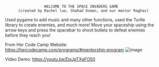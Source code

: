                       WELCOME TO THE SPACE INVADERS GAME 
          (created by Rachel luo, Shahad Osman, and our mentor Raghav) 
Used pygame to add music and many other functions, used the Turtle library to create enemies, and much more! 
Move your spaceship using the arrow keys and press the spacebar to shoot bullets to defeat enemies before they reach you! 

From Her Code Camp Website: https://hercodecamp.com/programs/#mentorship-program 
![image](https://github.com/Rachel-Chen888/SpaceInvadersHCC/assets/70815352/bfa04633-c622-46a3-bd48-56babbdebc0c)

Video Demo: 
https://youtu.be/DqJpTXgFO50
